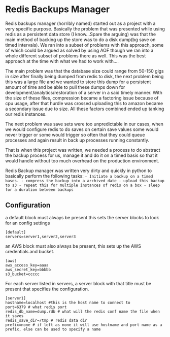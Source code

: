 Redis Backups Manager
=====================


Redis backups manager (horribly named) started out as a project with a very specific purpose. Basically the problem that was presented while using redis as a persistent data store (I know...Spare the arguing) was that the main method of backing up the store was to do a disk dump(bg save on timed intervals). We ran into a subset of problems with this approach, some of which could be argued as solved by using AOF though we ran into a whole different subset of problems there as well. This was the best approach at the time with what we had to work with....

The main problem was that the database size could range from 50-150 gigs in size after finally being dumped from redis to disk, the next problem being this was a large file and we wanted to store this dump for a persistent amount of time and be able to pull these dumps down for development/analytics/restoration of a server in a said timely manner. With the size of these files, compression became a factoring issue because of cpu usage, after that hurdle was crossed uploading this to amazon became a secondary issue due to size. All these factors combined ended up tanking our redis instances. 

The next problem was save sets were too unpredictable in our cases, when we would configure redis to do saves on certain save values some would never trigger or some would trigger so often that they could queue processes and again result in back up processes running constantly. 

That is when this project was written, we needed a process to do abstract the backup process for us, manage it and do it on a timed basis so that it would handle without too much overhead on the production environment. 

Redis Backup manager was written very dirty and quickly in python to basically perform the following tasks:
	```
	- Initiate a backup on a timed bases.
	- compress the backup into a archived date
	- upload this backup to s3
	- repeat this for multiple instances of redis on a box
	- sleep for a duration between backups 
	```

Configuration
--------------
a default block must always be present this sets the server blocks to look for an config settings

```
[default]
servers=server1,server2,server3
```

an AWS block must also always be present, this sets up the AWS credentials and bucket.
```
[aws]
aws_access_key=aaaa
aws_secret_key=bbbbb
s3_bucket=ccccc
```

For each server listed in servers, a server block with that title must be present that specifies the configuration.
```
[server1]
hostname=localhost #this is the host name to connect to
port=6379 # what redis port
redis_db_name=dump.rdb # what will the redis conf name the file when it saves
redis_save_dir=/tmp # redis data dir
prefix=none # if left as none it will use hostname and port name as a prefix, else can be used to specify a name
```
